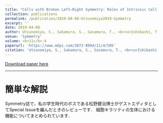 ```yaml
---
title: "Cells with Broken Left–Right Symmetry: Roles of Intrinsic Cell Chirality in Left–Right Asymmetric Epithelial Morphogenesis"
collection: publications
permalink: /publication/2019-04-08-Utsunomiya2019-Symmetry
excerpt: ''
date: 2019-04-08
author: Utsunomiya, S., Sakamura, S., Sasamura, T., <b><u>Ishibashi, T.</u></b>, Maeda, C., Inaki, M., Matsuno, K.
venue: 'Symmetry'
volume: <b>11</b>:4
paperurl: 'https://www.mdpi.com/2073-8994/11/4/505'
citation: 'Utsunomiya, S., Sakamura, S., Sasamura, T., <b><u>Ishibashi, T.</u></b>, Maeda, C., Inaki, M., Matsuno, K. (2019) <i>Symmetry</i>, <b>11</b>:4.'
---
```


[Download paper here](https://www.mdpi.com/2073-8994/11/4/505/pdf)

---

# 簡単な解説

Symmetry誌で，私の学生時代のボスである松野健治博士がゲストエディタとしてSpecial Issueを編んだときのレビューです．
細胞キラリティの生体における機能についてまとめられています．
